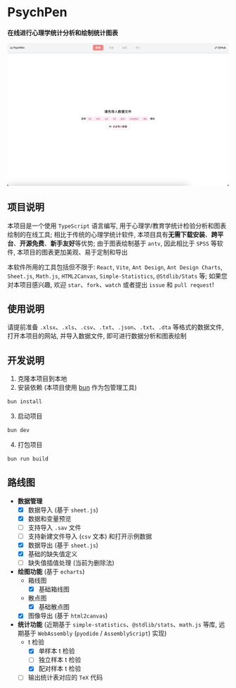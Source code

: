 # PsychPen

**在线进行心理学统计分析和绘制统计图表**

![](README.png)

## 项目说明

本项目是一个使用 `TypeScript` 语言编写, 用于心理学/教育学统计检验分析和图表绘制的在线工具; 相比于传统的心理学统计软件, 本项目具有**无需下载安装**、**跨平台**、**开源免费**、**新手友好**等优势; 由于图表绘制基于 `antv`, 因此相比于 `SPSS` 等软件, 本项目的图表更加美观、易于定制和导出

本软件所用的工具包括但不限于: `React`, `Vite`, `Ant Design`, `Ant Design Charts`, `Sheet.js`, `Math.js`, `HTML2Canvas`, `Simple-Statistics`, `@Stdlib/Stats` 等; 如果您对本项目感兴趣, 欢迎 `star`、`fork`、`watch` 或者提出 `issue` 和 `pull request`!

## 使用说明

请提前准备 `.xlsx`、`.xls`、`.csv`、`.txt`、`.json`、`.txt`、`.dta` 等格式的数据文件, 打开本项目的网站, 并导入数据文件, 即可进行数据分析和图表绘制

## 开发说明

1. 克隆本项目到本地
2. 安装依赖 (本项目使用 [bun](https://bun.sh) 作为包管理工具)
  ```bash
  bun install
  ```
3. 启动项目
  ```bash
  bun dev
  ```
4. 打包项目
  ```bash
  bun run build
  ```

## 路线图

- **数据管理**
  - [x] 数据导入 (基于 `sheet.js`)
  - [x] 数据和变量预览 
  - [ ] 支持导入 `.sav` 文件
  - [ ] 支持新建文件导入 (`csv` 文本) 和打开示例数据
  - [x] 数据导出 (基于 `sheet.js`)
  - [x] 基础的缺失值定义 
  - [ ] 缺失值插值处理 (当前为删除法)
- **绘图功能** (基于 `echarts`)
  - 箱线图
    - [x] 基础箱线图
  - 散点图
    - [x] 基础散点图
  - [x] 图像导出 (基于 `html2canvas`)
- **统计功能** (近期基于 `simple-statistics`、`@stdlib/stats`、`math.js` 等库, 远期基于 `WebAssembly` (`pyodide` / `AssemblyScript`) 实现)
  - t 检验
    - [x] 单样本 t 检验
    - [ ] 独立样本 t 检验
    - [x] 配对样本 t 检验
  - [ ] 输出统计表对应的 `TeX` 代码
